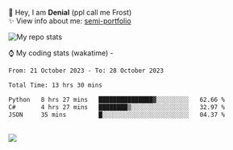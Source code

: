 🤚 Hey, I am **Denial** (ppl call me Frost)  
✨ View info about me: [semi-portfolio](https://frostx.is-a.dev)

<img alt="My repo stats" src="https://github-readme-stats.vercel.app/api?username=FrostX-Official&show_icons=true&theme=radical">

⌚ My coding stats (wakatime) -

<!--START_SECTION:waka-->

```txt
From: 21 October 2023 - To: 28 October 2023

Total Time: 13 hrs 30 mins

Python   8 hrs 27 mins   ███████████████▓░░░░░░░░░   62.66 %
C#       4 hrs 27 mins   ████████▒░░░░░░░░░░░░░░░░   32.97 %
JSON     35 mins         █░░░░░░░░░░░░░░░░░░░░░░░░   04.37 %
```

<!--END_SECTION:waka-->
<br>
<img src="https://spotify-github-profile.vercel.app/api/view.svg?uid=31srkkuzzvig3lqyqlakxnoqfz6y&cover_image=true&theme=default&show_offline=true&background_color=0d1117&interchange=false&bar_color=7024ff">
